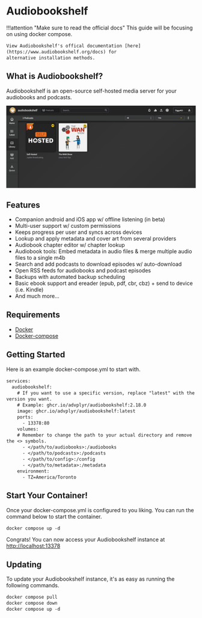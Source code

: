 # Audiobookshelf

!!!attention "Make sure to read the official docs"
    This guide will be focusing on using docker compose.

    View Audiobookshelf's offical documentation [here](https://www.audiobookshelf.org/docs) for
    alternative installation methods.

## What is Audiobookshelf?

Audiobookshelf is an open-source self-hosted media server for your audiobooks and podcasts.

![Audiobookshelf Library](./img/audiobookshelf.png)

## Features

- Companion android and iOS app w/ offline listening (in beta)
- Multi-user support w/ custom permissions
- Keeps progress per user and syncs across devices
- Lookup and apply metadata and cover art from several providers
- Audiobook chapter editor w/ chapter lookup
- Audiobook tools: Embed metadata in audio files & merge multiple audio files to a single m4b
- Search and add podcasts to download episodes w/ auto-download
- Open RSS feeds for audiobooks and podcast episodes
- Backups with automated backup scheduling
- Basic ebook support and ereader (epub, pdf, cbr, cbz) + send to device (i.e. Kindle)
- And much more...

## Requirements

- [Docker](https://docs.docker.com/engine/install/)
- [Docker-compose](https://docs.docker.com/compose/install/)

## Getting Started

Here is an example docker-compose.yml to start with. 

```
services:
  audiobookshelf:
    # If you want to use a specific version, replace "latest" with the version you want.
    # Example: ghcr.io/advplyr/audiobookshelf:2.18.0
    image: ghcr.io/advplyr/audiobookshelf:latest
    ports:
      - 13378:80
    volumes:
    # Remember to change the path to your actual directory and remove the <> symbols.
      - </path/to/audiobooks>:/audiobooks
      - </path/to/podcasts>:/podcasts
      - </path/to/config>:/config
      - </path/to/metadata>:/metadata
    environment:
      - TZ=America/Toronto
```

## Start Your Container!
Once your docker-compose.yml is configured to you liking. You can run the command below to start the container.

```
docker compose up -d
```

Congrats! You can now access your Audiobookshelf instance at <http://localhost:13378>

## Updating

To update your Audiobookshelf instance, it's as easy as running the following commands.

```
docker compose pull
docker compose down
docker compose up -d
```
